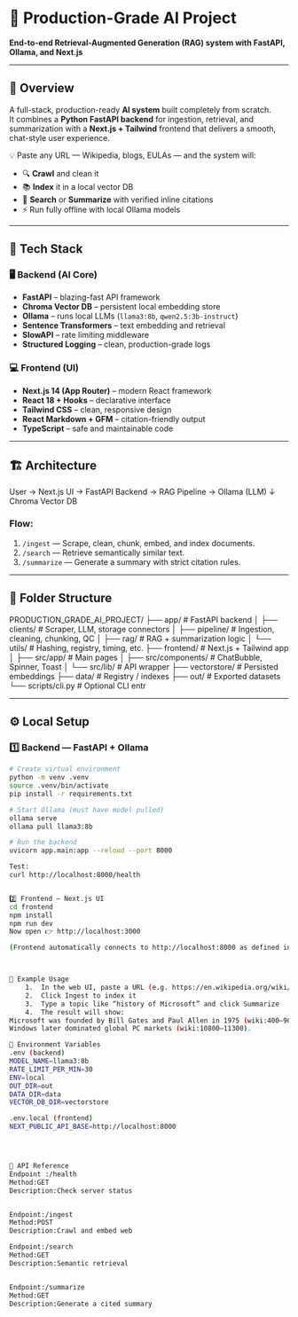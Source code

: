 # 🧠 Production-Grade AI Project  
**End-to-end Retrieval-Augmented Generation (RAG) system with FastAPI, Ollama, and Next.js**

---

## 🚀 Overview
A full-stack, production-ready **AI system** built completely from scratch.  
It combines a **Python FastAPI backend** for ingestion, retrieval, and summarization with a **Next.js + Tailwind** frontend that delivers a smooth, chat-style user experience.

💡 Paste any URL — Wikipedia, blogs, EULAs — and the system will:
- 🔍 **Crawl** and clean it  
- 📚 **Index** it in a local vector DB  
- 🧠 **Search** or **Summarize** with verified inline citations  
- ⚡ Run fully offline with local Ollama models  

---

## 🧩 Tech Stack

### 🖥 Backend (AI Core)
- **FastAPI** – blazing-fast API framework  
- **Chroma Vector DB** – persistent local embedding store  
- **Ollama** – runs local LLMs (`llama3:8b`, `qwen2.5:3b-instruct`)  
- **Sentence Transformers** – text embedding and retrieval  
- **SlowAPI** – rate limiting middleware  
- **Structured Logging** – clean, production-grade logs  

### 💻 Frontend (UI)
- **Next.js 14 (App Router)** – modern React framework  
- **React 18 + Hooks** – declarative interface  
- **Tailwind CSS** – clean, responsive design  
- **React Markdown + GFM** – citation-friendly output  
- **TypeScript** – safe and maintainable code  

---

## 🏗️ Architecture
User → Next.js UI → FastAPI Backend → RAG Pipeline → Ollama (LLM)
↓
Chroma Vector DB

### Flow:
1. `/ingest` — Scrape, clean, chunk, embed, and index documents.  
2. `/search` — Retrieve semantically similar text.  
3. `/summarize` — Generate a summary with strict citation rules.  

---

## 🧱 Folder Structure
PRODUCTION_GRADE_AI_PROJECT/
├── app/                 # FastAPI backend
│   ├── clients/         # Scraper, LLM, storage connectors
│   ├── pipeline/        # Ingestion, cleaning, chunking, QC
│   ├── rag/             # RAG + summarization logic
│   └── utils/           # Hashing, registry, timing, etc.
├── frontend/            # Next.js + Tailwind app
│   ├── src/app/         # Main pages
│   ├── src/components/  # ChatBubble, Spinner, Toast
│   └── src/lib/         # API wrapper
├── vectorstore/         # Persisted embeddings
├── data/                # Registry / indexes
├── out/                 # Exported datasets
└── scripts/cli.py       # Optional CLI entr

---

## ⚙️ Local Setup

### 1️⃣ Backend — FastAPI + Ollama
```bash
# Create virtual environment
python -m venv .venv
source .venv/bin/activate
pip install -r requirements.txt

# Start Ollama (must have model pulled)
ollama serve
ollama pull llama3:8b

# Run the backend
uvicorn app.main:app --reload --port 8000

Test:
curl http://localhost:8000/health


2️⃣ Frontend — Next.js UI
cd frontend
npm install
npm run dev
Now open 👉 http://localhost:3000

(Frontend automatically connects to http://localhost:8000 as defined in .env.local.)



🧠 Example Usage
	1.	In the web UI, paste a URL (e.g. https://en.wikipedia.org/wiki/History_of_Microsoft)
	2.	Click Ingest to index it
	3.	Type a topic like “history of Microsoft” and click Summarize
	4.	The result will show:
Microsoft was founded by Bill Gates and Paul Allen in 1975 (wiki:400–900).
Windows later dominated global PC markets (wiki:10800–11300).

🧰 Environment Variables
.env (backend)
MODEL_NAME=llama3:8b
RATE_LIMIT_PER_MIN=30
ENV=local
OUT_DIR=out
DATA_DIR=data
VECTOR_DB_DIR=vectorstore

.env.local (frontend)
NEXT_PUBLIC_API_BASE=http://localhost:8000




🧪 API Reference
Endpoint :/health
Method:GET
Description:Check server status


Endpoint:/ingest
Method:POST
Description:Crawl and embed web 

Endpoint:/search
Method:GET
Description:Semantic retrieval


Endpoint:/summarize
Method:GET
Description:Generate a cited summary


